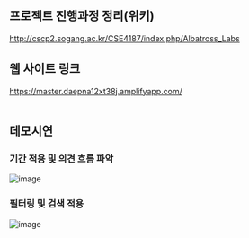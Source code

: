 ## 프로젝트 진행과정 정리(위키)
http://cscp2.sogang.ac.kr/CSE4187/index.php/Albatross_Labs
<br>

## 웹 사이트 링크
https://master.daepna12xt38j.amplifyapp.com/
<br><br>

## 데모시연
### 기간 적용 및 의견 흐름 파악
![image](http://cscp2.sogang.ac.kr/CSE4187/CSE4187/UserData/%EA%B8%B0%EA%B0%84%EC%84%A4%EC%A0%95.gif)
<br>
### 필터링 및 검색 적용
![image](http://cscp2.sogang.ac.kr/CSE4187/CSE4187/UserData/%ED%95%84%ED%84%B0%EC%A0%81%EC%9A%A9.gif)
